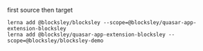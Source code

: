first source then target
```
lerna add @blocksley/blocksley --scope=@blocksley/quasar-app-extension-blocksley
lerna add @blocksley/quasar-app-extension-blocksley --scope=@blocksley/blocksley-demo
```